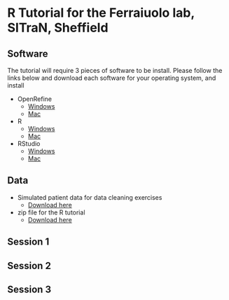 # R Tutorial for the Ferraiuolo lab, SITraN, Sheffield

## Software

The tutorial will require 3 pieces of software to be install. Please follow the links below and download each software for your operating system, and install

- OpenRefine
    + [Windows](https://github.com/OpenRefine/OpenRefine/releases/download/2.8/openrefine-win-2.8.zip)
    + [Mac](https://github.com/OpenRefine/OpenRefine/releases/download/2.8/openrefine-mac-2.8.dmg)
- R
    + [Windows](https://cran.r-project.org/bin/windows/base/R-3.6.0-win.exe)
    + [Mac](https://cran.r-project.org/bin/macosx/R-3.6.0.pkg)
- RStudio
    + [Windows](https://download1.rstudio.org/desktop/windows/RStudio-1.2.1335.exe)
    + [Mac](https://download1.rstudio.org/desktop/macos/RStudio-1.2.1335.dmg)
    
## Data

- Simulated patient data for data cleaning exercises
    + [Download here](https://raw.githubusercontent.com/datachampcam/refine-demo/master/patient-data.csv)
- zip file for the R tutorial
    + [Download here](http://sbc.shef.ac.uk/workshops/2019-03-29-r/CourseData.zip)

## Session 1

<!--- [Data Formatting](http://sbc.shef.ac.uk/data-formatting/slides)
- [Open Refine Demo](https://datachampcam.github.io/refine-demo/demo)
- [Getting Started with R](part1.nb.html)-->

## Session 2


## Session 3
